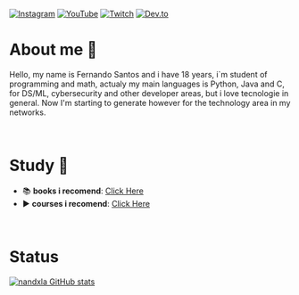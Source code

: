 [![Instagram](https://img.shields.io/badge/Instagram-E4405F?style=for-the-badge&logo=instagram&logoColor=white)](https://instagram.com/nandxla)
[![YouTube](https://img.shields.io/badge/YouTube-FF0000?style=for-the-badge&logo=youtube&logoColor=white)](https://www.youtube.com/channel/UC8pmQf4PfGaPIH7BkOCAOwA)
[![Twitch](https://img.shields.io/badge/Twitch-9146FF?style=for-the-badge&logo=twitch&logoColor=white)](https://twitch.tv/nandxla)
[![Dev.to](https://img.shields.io/badge/dev.to-0A0A0A?style=for-the-badge&logo=dev.to&logoColor=white)](https://dev.to/nandxla)

# About me 👋 
Hello, my name is Fernando Santos and i have 18 years, i`m student of programming and math, actualy my main languages is Python, Java and C, for DS/ML, cybersecurity and other developer areas, but i love tecnologie in general. Now I'm starting to generate however for the technology area in my networks.

<br>

# Study 🔗
- 📚 <b>books i recomend</b>: <a href="pages/livros.md">Click Here</a>
- ▶️ <b>courses i recomend</b>: <a href="pages/cursos.md">Click Here</a>


<br>

# Status
[![nandxla GitHub stats](https://github-readme-stats.vercel.app/api?username=nandxla&theme=radical)](https://github.com/anuraghazra/github-readme-stats)
